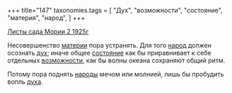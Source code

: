 +++
title="147"
taxonomies.tags = [
 "Дух",
 "возможности",
 "состояние",
 "материя",
 "народ",
]
+++

[Листы сада Мории 2 1925г](/agni/1925)

Несовершенство [материи](/tags/материя) пора устранять. Для того [народ](/tags/народ) должен осознать [дух](/tags/Дух); иначе общее [состояние](/tags/состояние) как бы приравнивает к себе отдельных [возможности](/tags/возможности), как бы волны океана сохраняют общий ритм.   

Потому пора поднять [народы](/tags/народ) мечом или молнией, лишь бы пробудить вопль [духа](/tags/Дух).   

